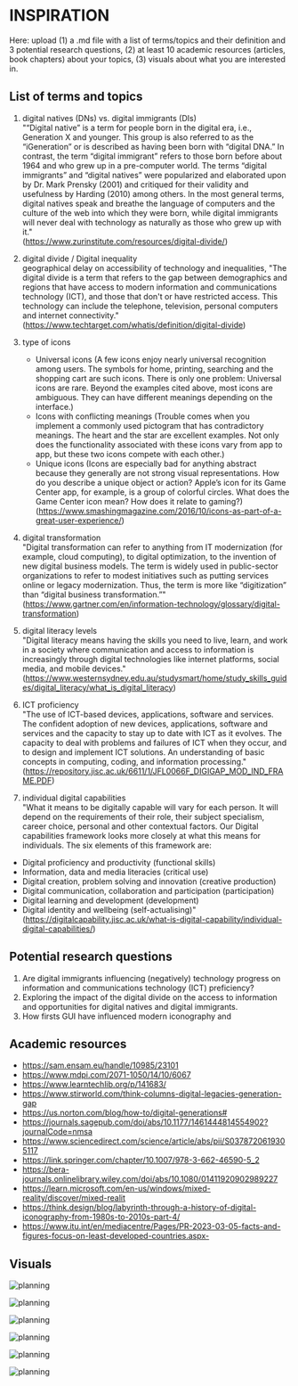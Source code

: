 # INSPIRATION

Here: upload (1) a .md file with a list of terms/topics and their definition and 3 potential research questions, (2) at least 10 academic resources (articles, book chapters) about your topics, (3) visuals about what you are interested in.

## List of terms and topics

1. digital natives (DNs) vs. digital immigrants (DIs)</br>
   "“Digital native” is a term for people born in the digital era, i.e., Generation X and younger. This group is also referred to as the “iGeneration” or is described as having been born with “digital DNA.” In contrast, the term “digital immigrant” refers to those born before about 1964 and who grew up in a pre-computer world. The terms “digital immigrants” and “digital natives” were popularized and elaborated upon by Dr. Mark Prensky (2001) and critiqued for their validity and usefulness by Harding (2010) among others. In the most general terms, digital natives speak and breathe the language of computers and the culture of the web into which they were born, while digital immigrants will never deal with technology as naturally as those who grew up with it."</br>
   (https://www.zurinstitute.com/resources/digital-divide/) </br>

2. digital divide / Digital inequality </br>
   geographical delay on accessibility of technology and inequalities,
   "The digital divide is a term that refers to the gap between demographics and regions that have access to modern information and communications technology (ICT), and those that don't or have restricted access. This technology can include the telephone, television, personal computers and internet connectivity."</br>
   (https://www.techtarget.com/whatis/definition/digital-divide) </br>

3. type of icons </br>

   - Universal icons (A few icons enjoy nearly universal recognition among users. The symbols for home, printing, searching and the shopping cart are such icons. There is only one problem: Universal icons are rare. Beyond the examples cited above, most icons are ambiguous. They can have different meanings depending on the interface.)</br>
   - Icons with conflicting meanings (Trouble comes when you implement a commonly used pictogram that has contradictory meanings. The heart and the star are excellent examples. Not only does the functionality associated with these icons vary from app to app, but these two icons compete with each other.) </br>
   - Unique icons (Icons are especially bad for anything abstract because they generally are not strong visual representations. How do you describe a unique object or action? Apple’s icon for its Game Center app, for example, is a group of colorful circles. What does the Game Center icon mean? How does it relate to gaming?) </br>
     (https://www.smashingmagazine.com/2016/10/icons-as-part-of-a-great-user-experience/) </br>

4. digital transformation </br>
   "Digital transformation can refer to anything from IT modernization (for example, cloud computing), to digital optimization, to the invention of new digital business models. The term is widely used in public-sector organizations to refer to modest initiatives such as putting services online or legacy modernization. Thus, the term is more like “digitization” than “digital business transformation.”" </br>
   (https://www.gartner.com/en/information-technology/glossary/digital-transformation) </br>

5. digital literacy levels </br>
   "Digital literacy means having the skills you need to live, learn, and work in a society where communication and access to information is increasingly through digital technologies like internet platforms, social media, and mobile devices."</br>
   (https://www.westernsydney.edu.au/studysmart/home/study_skills_guides/digital_literacy/what_is_digital_literacy)
   </br>

6. ICT proficiency </br>
   "The use of ICT-based devices, applications, software and services.
   The confident adoption of new devices, applications, software and services and the capacity to stay up to date with ICT as it evolves. The capacity to deal with problems and failures of ICT when they occur, and to design and implement ICT solutions. An understanding of basic concepts in computing, coding, and information processing." </br>
   (https://repository.jisc.ac.uk/6611/1/JFL0066F_DIGIGAP_MOD_IND_FRAME.PDF) </br>

7. individual digital capabilities </br>
   "What it means to be digitally capable will vary for each person. It will depend on the requirements of their role, their subject specialism, career choice, personal and other contextual factors. Our Digital capabilities framework looks more closely at what this means for individuals. The six elements of this framework are: </br>

- Digital proficiency and productivity (functional skills) </br>
- Information, data and media literacies (critical use) </br>
- Digital creation, problem solving and innovation (creative production) </br>
- Digital communication, collaboration and participation (participation) </br>
- Digital learning and development (development) </br>
- Digital identity and wellbeing (self-actualising)" </br>
  (https://digitalcapability.jisc.ac.uk/what-is-digital-capability/individual-digital-capabilities/) </br>

## Potential research questions

1. Are digital immigrants influencing (negatively) technology progress on information and communications technology (ICT) preficiency?
2. Exploring the impact of the digital divide on the access to information and opportunities for digital natives and digital immigrants.
3. How firsts GUI have influenced modern iconography and

## Academic resources

- https://sam.ensam.eu/handle/10985/23101
- https://www.mdpi.com/2071-1050/14/10/6067
- https://www.learntechlib.org/p/141683/
- https://www.stirworld.com/think-columns-digital-legacies-generation-gap
- https://us.norton.com/blog/how-to/digital-generations#
- https://journals.sagepub.com/doi/abs/10.1177/1461444814554902?journalCode=nmsa
- https://www.sciencedirect.com/science/article/abs/pii/S0378720619305117
- https://link.springer.com/chapter/10.1007/978-3-662-46590-5_2
- https://bera-journals.onlinelibrary.wiley.com/doi/abs/10.1080/01411920902989227
- https://learn.microsoft.com/en-us/windows/mixed-reality/discover/mixed-realit
- https://think.design/blog/labyrinth-through-a-history-of-digital-iconography-from-1980s-to-2010s-part-4/
- https://www.itu.int/en/mediacentre/Pages/PR-2023-03-05-facts-and-figures-focus-on-least-developed-countries.aspx-

## Visuals

<img src=".././images/capabilities.png"
alt="planning" />

<img src=".././images/digitalcapabilities.png"
     alt="planning"
  />

<img src=".././images/phoneicon.png"
     alt="planning"
    />

<img src=".././images/saveicon.png"
     alt="planning"
    />

<img src=".././images/generations.webp"
     alt="planning"
/>

<img src=".././images/generationgap.jpg"
     alt="planning"/>

